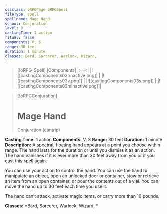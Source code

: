 ```yaml
---
cssclass: oRPGPage oRPGSpell
fileType: spell
spellname: Mage_Hand
school: Conjuration
level: 0
castingTime: 1 action
ritual: false
components: V, S
range: 30 feet
duration: 1 minute
classes: Bard, Sorcerer, Warlock, Wizard,
---
```

> [!oRPG-Spell]
> |Components|
> |:---:|
> |![[castingComponents03rinactive.png]] |
> |![[castingComponents03v.png]] |
> |![[castingComponents03s.png]] |
> |![[castingComponents03minactive.png]]|

> [!oRPGConjuration]
>#  Mage Hand
> Conjuration  (cantrip)

**Casting Time:** 1 action
**Components:** V, S
**Range:** 30 feet
**Duration:**  1 minute
**Description:**
A spectral, floating hand appears at a point you choose within range. The hand lasts for the duration or until you dismiss it as an action. The hand vanishes if it is ever more than 30 feet away from you or if you cast this spell again.



 You can use your action to control the hand. You can use the hand to manipulate an object, open an unlocked door or container, stow or retrieve an item from an open container, or pour the contents out of a vial. You can move the hand up to 30 feet each time you use it.



 The hand can’t attack, activate magic items, or carry more than 10 pounds.



**Classes:**  *Bard, Sorcerer, Warlock, Wizard, *


